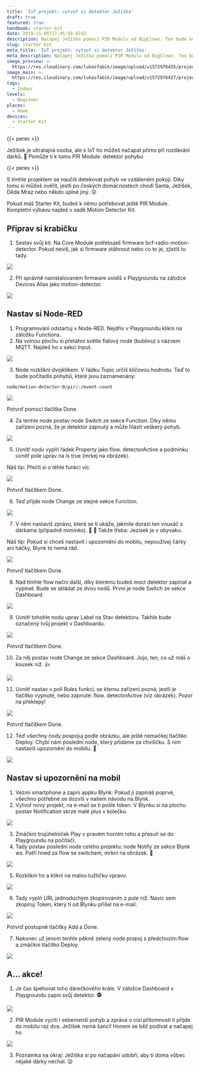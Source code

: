```yaml
---
title: 'IoT projekt: vytvoř si detektor Ježíška'
draft: true
featured: true
handbook: starter-kit
date: 2019-11-05T17:45:58.874Z
description: Načapej Ježíška pomocí PIR Modulu od BigClown. Ten bude koukat!
slug: starter kit
meta_title: 'IoT projekt: vytvoř si detektor Ježíška'
meta_description: Načapej Ježíška pomocí PIR Modulu od BigClown. Ten bude koukat!
image_preview: >-
  https://res.cloudinary.com/lukasfabik/image/upload/v1572976435/projects/detektor-jeziska/image15.png
image_main: >-
  https://res.cloudinary.com/lukasfabik/image/upload/v1572976427/projects/detektor-jeziska/image12.png
tags:
  - Indoor
levels:
  - Beginner
places:
  - Home
devices:
  - Starter Kit
---
```

{{< perex >}}

Ježíšek je ultratajná osoba, ale s IoT ho můžeš načapat přímo při rozdávání dárků. 🎄 Pomůže ti k tomu PIR Module: detektor pohybu

{{< perex >}}

S tímhle projektem se naučíš detekovat pohyb ve vzdáleném pokoji. Díky tomu si můžeš ověřit, jestli po českých domácnostech chodí Santa, Ježíšek, Děda Mráz nebo někdo úplně jiný. 😲

Pokud máš Starter Kit, budeš k němu potřebovat ještě PIR Module. Kompletní výbavu najdeš v sadě Motion Detector Kit.

## Připrav si krabičku

1. Sestav svůj kit. Na Core Module potřebuješ firmware bcf-radio-motion-detector. Pokud nevíš, jak si firmware stáhnout nebo co to je, zjistíš to tady. 

![](https://res.cloudinary.com/lukasfabik/image/upload/v1572976427/projects/detektor-jeziska/image12.png)

2. Při správně nainstalovaném firmware uvidíš v Playgroundu na záložce Devices Alias jako motion-detector.

![](https://res.cloudinary.com/lukasfabik/image/upload/v1572976419/projects/detektor-jeziska/image10.png)

## Nastav si Node-RED

1. Programování odstartuj v Node-RED. Nejdřív v Playgroundu klikni na záložku Functions.
2. Na volnou plochu si přetáhni světle fialový node (bublinu) s názvem MQTT. Najdeš ho v sekci Input.

![](https://res.cloudinary.com/lukasfabik/image/upload/v1572976412/projects/detektor-jeziska/image6.png)

3. Node rozklikni dvojklikem. V řádku Topic určíš klíčovou hodnotu. Teď to bude počítadlo pohybů, které jsou zaznamenány: 


```
node/motion-detector:0/pir/-/event-count
```

![](https://res.cloudinary.com/lukasfabik/image/upload/v1572976432/projects/detektor-jeziska/image17.png)

Potvrď pomocí tlačítka Done.

4. Za tenhle node postav node Switch ze sekce Function. Díky němu zařízení pozná, že je detektor zapnutý a může hlásit veškerý pohyb.

![](https://res.cloudinary.com/lukasfabik/image/upload/v1572976423/projects/detektor-jeziska/image9.png)

5. Uvnitř nodu vyplň řádek Property jako flow. detectorActive a podmínku uvnitř pole uprav na is true (mrkej na obrázek).

Náš tip: Přečti si o téhle funkci víc. 

![](https://res.cloudinary.com/lukasfabik/image/upload/v1572976425/projects/detektor-jeziska/image11.png)

Potvrď tlačítkem Done. 

6. Teď přijde node Change ze stejné sekce Function.

![](https://res.cloudinary.com/lukasfabik/image/upload/v1572976442/projects/detektor-jeziska/image19.png)

7. V něm nastavíš zprávu, která se ti ukáže, jakmile dorazí ten vousáč s dárkama (případně miminko). 🎅 👼 Takže třeba: Jezisek je v obyvaku.

Náš tip: Pokud si chceš nastavit i upozornění do mobilu, nepoužívej čárky ani háčky, Blynk to nemá rád. 

![](https://res.cloudinary.com/lukasfabik/image/upload/v1572976434/projects/detektor-jeziska/image14.png)

Potvrď tlačítkem Done.

8. Nad tímhle flow načni další, díky kterému budeš moct detektor zapínat a vypínat. Bude se skládat ze dvou nodů. První je node Switch ze sekce Dashboard. 

![](https://res.cloudinary.com/lukasfabik/image/upload/v1572976410/projects/detektor-jeziska/image2.png)

9. Uvnitř tohohle nodu uprav Label na Stav detektoru. Takhle bude označený tvůj projekt v Dashboardu.

![](https://res.cloudinary.com/lukasfabik/image/upload/v1572976416/projects/detektor-jeziska/image3.png)

Potvrď tlačítkem Done. 

10. Za něj postav node Change ze sekce Dashboard. Jojo, ten, co už máš o kousek níž. 👍

![](https://res.cloudinary.com/lukasfabik/image/upload/v1572976415/projects/detektor-jeziska/image1.png)

11. Uvnitř nastav v poli Rules funkci, se kterou zařízení pozná, jestli je tlačítko vypnuté, nebo zapnuté: flow. detectorActive (viz obrázek). Pozor na překlepy!

![](https://res.cloudinary.com/lukasfabik/image/upload/v1572976434/projects/detektor-jeziska/image14.png)

Potvrď tlačítkem Done. 

12. Teď všechny nody pospojuj podle obrázku, ale ještě nemačkej tlačítko Deploy. Chybí nám poslední node, který přidáme za chviličku. S ním nastavíš upozornění do mobilu. 🤳

![](https://res.cloudinary.com/lukasfabik/image/upload/v1572976430/projects/detektor-jeziska/image13.png)

## Nastav si upozornění na mobil

1. Vezmi smartphone a zapni appku Blynk. Pokud ji zapínáš poprvé, všechno potřebné se dozvíš v našem návodu na Blynk.
2. Vytvoř nový projekt, na e-mail se ti pošle token. V Blynku si na plochu postav Notification skrze malé plus v kolečku.

![](https://res.cloudinary.com/lukasfabik/image/upload/v1572976412/projects/detektor-jeziska/image7.png)

3. Zmáčkni trojúhelníček Play v pravém horním rohu a přesuň se do Playgroundu na počítači.
4. Tady postav poslední node celého projektu: node Notify ze sekce Blynk ws. Patří hned za flow se switchem, mrkni na obrázek. 👀

![](https://res.cloudinary.com/lukasfabik/image/upload/v1572976443/projects/detektor-jeziska/image21.png)

5. Rozklikni ho a klikni na malou tužtičku vpravo.

![](https://res.cloudinary.com/lukasfabik/image/upload/v1572976442/projects/detektor-jeziska/image20.png)

6. Tady vyplň URL jednoduchým zkopírováním z pole níž. Navíc sem zkopíruj Token, který ti od Blynku přišel na e-mail. 

![](https://res.cloudinary.com/lukasfabik/image/upload/v1572976430/projects/detektor-jeziska/image8.png)

Potvrď postupně tlačítky Add a Done.

7. Nakonec už jenom tenhle pěkně zelený node propoj s předchozím flow a zmáčkni tlačítko Deploy. 

![](https://res.cloudinary.com/lukasfabik/image/upload/v1572976425/projects/detektor-jeziska/image4.png)

## A... akce!

1. Je čas špehovat toho dárečkového krále. V záložce Dashboard v Playgroundu zapni svůj detektor. 🕵️

![](https://res.cloudinary.com/lukasfabik/image/upload/v1572976428/projects/detektor-jeziska/image16.png)

2. PIR Module vycítí i sebemenší pohyb a zpráva o cizí přítomnosti ti přijde do mobilu raz dva. Ježíšek nemá šanci! Honem se běž podívat a načapej ho

![](https://res.cloudinary.com/lukasfabik/image/upload/v1572976411/projects/detektor-jeziska/image5.png)

3. Poznámka na okraj: Ježíška si po načapání udobři, aby ti doma vůbec nějaké dárky nechal. 😜
